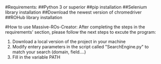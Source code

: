#Requirements:
##Python 3 or superior
##pip installation
##Selenium library installation
##Download the newest version of chromedriver
##ROHub library installation


#How to use Massive-ROs-Creator:
After completing the steps in the requirements' section, please follow the next steps to excute the program:

1. Download a local version of the project in your machine
2. Modify entery parameters in the script called "SearchEngine.py" to match your search (domain, field....)
3. Fill in the variable PATH

